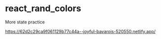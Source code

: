 # react_rand_colors
More state practice

https://62d2c29ca9f061129b77c44a--joyful-bavarois-520550.netlify.app/
